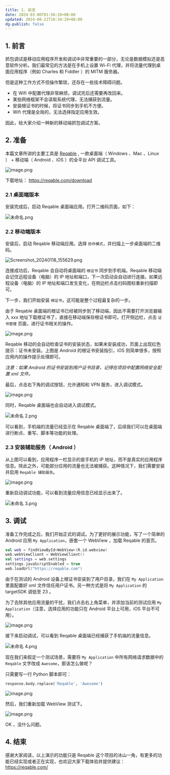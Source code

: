 ```yaml
---
title: 1. 前言
date: 2024-03-06T01:58:18+08:00
updated: 2024-08-21T10:34:29+08:00
dg-publish: false
---
```


## 1. 前言

抓包调试是移动应用程序开发和调试中非常重要的一部分，无论是数据模拟还是恶意软件分析。我们最常见的方法是在手机上设置 Wi-Fi 代理，并将流量代理到桌面应用程序（例如 Charles 和 Fiddler ）的 MITM 服务器。

但是这种工作方式不但操作繁琐，还存在一些技术障碍问题。

- 在 Wifi 中配置代理非常麻烦，调试完后还需要再改回来。
- 某些网络框架不会读取系统代理，无法捕获到流量。
- 安装根证书的时候，将证书同步到手机不方便。
- Wifi 代理是全局的，无法选择指定应用生效。

因此，给大家介绍一种新的移动端抓包调试方案。

## 2. 准备

本篇文章所讲的主要工具是 [Reqable](https://reqable.com/) , 一款桌面端（ Windows 、Mac 、Linux ） + 移动端（ Android 、iOS ）的全平台 API 调试工具。

![image.png](https://cdn.wallleap.cn/img/pic/illustration/202403061357184.png)

下载地址： <https://reqable.com/download>

### 2.1 桌面端版本

安装完成后，启动 Reqable 桌面端应用。打开二维码页面，如下：

![未命名.png](https://cdn.wallleap.cn/img/pic/illustration/202403061357425.png)

### 2.2 移动端版本

安装后，启动 Reqable 移动端应用。选择 `协作模式`，并扫描上一步桌面端的二维码。

![Screenshot_20240118_155629.png](https://cdn.wallleap.cn/img/pic/illustration/202403061357764.png)

连接成功后，Reqable 会自动将桌面端的 `根证书` 同步到手机端。Reqable 移动端会记住远程设备（电脑）的 IP 地址和端口，下一次启动会自动进行连接。如果远程设备（电脑）的 IP 地址和端口发生变化，在侧边栏点击扫码图标重新扫描即可。

下一步，我们开始安装 `根证书`，这可能是整个过程最复杂的一步。

由于 Reqable 桌面端的根证书已经被同步到了移动端，因此不需要打开浏览器输入 xxx 地址下载根证书了，直接在移动端保存根证书即可。打开侧边栏，点击 `证书管理` 页面，进行证书相关的操作。

![image.png](https://cdn.wallleap.cn/img/pic/illustration/202403061357037.png)

Reqable 移动的会自动检查证书的安装状态，如果未安装成功，页面上出现红色提示：证书未安装。上图是 Android 的根证书安装指引，iOS 则简单很多，按照应用内的操作提示处理即可。

*注意：如果 Android 的证书安装到用户证书目录，记得在项目中配置网络安全配置 xml 文件。*

最后，点击右下角的调试按钮，允许通知和 VPN 服务，进入调试模式。

![image.png](https://cdn.wallleap.cn/img/pic/illustration/202403061357204.png)

同时，Reqable 桌面端也会自动进入调试模式。

![未命名 2.png](https://cdn.wallleap.cn/img/pic/illustration/202403061357492.png)

可以看到，手机端的流量已经显示在 Reqable 桌面端了，后续我们可以在桌面端进行断点、重写、脚本等功能的处理。

### 2.3 安装辅助服务（ Android ）

从上图可以看到，应用程序一栏显示的是手机的 IP 地址，而不是真实的应用程序信息。除此之外，可能部分应用的流量也无法被捕获。这种情况下，我们需要安装并启用 `Reqable 辅助服务`。

![image.png](https://cdn.wallleap.cn/img/pic/illustration/202403061357503.png)

重新启动调试功能，可以看到流量应用信息已经显示出来了。

![未命名 3.png](https://cdn.wallleap.cn/img/pic/illustration/202403061357849.png)

## 3. 调试

准备工作完成之后，我们开始正式的调试。为了更好的展示功能，写了一个简单的 Android 应用 `My Application`，嵌套一个 WebView ，加载 Reqable 的首页。

```kotlin
val web = findViewById<WebView>(R.id.webview)
web.webViewClient = WebViewClient()
val settings = web.settings
settings.javaScriptEnabled = true
web.loadUrl("https://reqable.com")
```

由于在测试的 Android 设备上根证书安装到了用户目录，我们在 `My Application` 里面配置好 xml 文件信任用户证书。另一种方式是将 `My Application` 的 targetSDK 调低至 23 。

为了去除其他应用流量的干扰，我们点击右上角菜单，并添加当前的测试应用 `My Application`（注意，选择应用的功能只在 Android 平台上可用，iOS 平台不可用）。

![image.png](https://cdn.wallleap.cn/img/pic/illustration/202403061357730.png)

接下来启动调试，可以看到 Reqable 桌面端已经捕获了手机端的流量信息。

![未命名 4.png](https://cdn.wallleap.cn/img/pic/illustration/202403061357750.png)

现在我们来假定一个测试场景，需要将 `My Application` 中所有网络请求数据中的 `Reqable` 文字改成 `Awesome`，那该怎么做呢？

只需要写一行 Python 脚本即可：

```python
response.body.replace('Reqable', 'Awesome')
```

![image.png](https://cdn.wallleap.cn/img/pic/illustration/202403061357834.png)

然后，我们重新加载 WebView 测试下。

![image.png](https://cdn.wallleap.cn/img/pic/illustration/202403061357868.png)

OK ，没什么问题。

## 4. 结束

感谢大家阅读，以上演示的功能只是 Reqable 这个项目的冰山一角，有更多的功能已经实现或者正在实现，也欢迎大家下载体验并提供建议： <https://reqable.com/>
